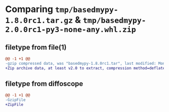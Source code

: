 # Comparing `tmp/basedmypy-1.8.0rc1.tar.gz` & `tmp/basedmypy-2.0.0rc1-py3-none-any.whl.zip`

## filetype from file(1)

```diff
@@ -1 +1 @@
-gzip compressed data, was "basedmypy-1.8.0rc1.tar", last modified: Mon Apr 17 09:17:45 2023, max compression
+Zip archive data, at least v2.0 to extract, compression method=deflate
```

## filetype from diffoscope

```diff
@@ -1 +1 @@
-GzipFile
+ZipFile
```

